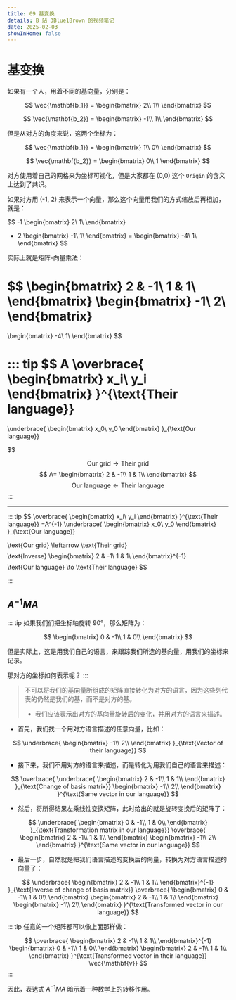 ```yaml
---
title: 09 基变换
details: B 站 3Blue1Brown 的视频笔记
date: 2025-02-03
showInHome: false
---
```


# 基变换

如果有一个人，用着不同的基向量，分别是：

$$
\vec{\mathbf{b_1}} =
\begin{bmatrix}
    2\\
    1\\
\end{bmatrix}
$$

$$
\vec{\mathbf{b_2}} =
\begin{bmatrix}
    -1\\
    1\\
\end{bmatrix}
$$

但是从对方的角度来说，这两个坐标为：

$$
\vec{\mathbf{b_1}} =
\begin{bmatrix}
    1\\
    0\\
\end{bmatrix}
$$

$$
\vec{\mathbf{b_2}} =
\begin{bmatrix}
    0\\
    1
\end{bmatrix}
$$

对方使用着自己的网格来为坐标可视化，但是大家都在 (0,0) 这个 `Origin` 的含义上达到了共识。

如果对方用 (-1, 2) 来表示一个向量，那么这个向量用我们的方式缩放后再相加，就是：

$$
-1
\begin{bmatrix}
    2\\
    1\\
\end{bmatrix}
+ 2
\begin{bmatrix}
    -1\\
    1\\
\end{bmatrix}
=
\begin{bmatrix}
    -4\\
    1\\
\end{bmatrix}
$$

实际上就是矩阵-向量乘法：

$$
\begin{bmatrix}
    2 & -1\\
    1 & 1\\
\end{bmatrix}
\begin{bmatrix}
    -1\\
    2\\
\end{bmatrix}
=
\begin{bmatrix}
    -4\\
    1\\
\end{bmatrix}
$$

::: tip
$$
A
\overbrace{
    \begin{bmatrix}
        x_i\\
        y_i
    \end{bmatrix}
}^{\text{Their language}}
=
\underbrace{
    \begin{bmatrix}
        x_0\\
        y_0
    \end{bmatrix}
}_{\text{Our language}}

$$

$$
\text{Our grid} \to \text{Their grid}
$$
$$
A=
\begin{bmatrix}
    2 & -1\\
    1 & 1\\
\end{bmatrix}
$$
$$
\text{Our language} \leftarrow \text{Their language}
$$
:::

---

::: tip
$$
\overbrace{
    \begin{bmatrix}
        x_i\\
        y_i
    \end{bmatrix}
}^{\text{Their language}}
=A^{-1}
\underbrace{
    \begin{bmatrix}
        x_0\\
        y_0
    \end{bmatrix}
}_{\text{Our language}}

$$
$$
\text{Our grid} \leftarrow \text{Their grid}
$$
$$
\text{Inverse}
\begin{bmatrix}
    2 & -1\\
    1 & 1\\
\end{bmatrix}^{-1}
$$
$$
\text{Our language} \to \text{Their language}
$$

:::

## $A^{-1}MA$

::: tip
如果我们们把坐标轴旋转 90°，那么矩阵为：

$$
\begin{bmatrix}
    0 & -1\\
    1 & 0\\
\end{bmatrix}
$$

但是实际上，这是用我们自己的语言，来跟踪我们所选的基向量，用我们的坐标来记录。

那对方的坐标如何表示呢？
:::

> 不可以将我们的基向量所组成的矩阵直接转化为对方的语言，因为这些列代表的仍然是我们的基，而不是对方的基。
>
> - 我们应该表示出对方的基向量旋转后的变化，并用对方的语言来描述。

- 首先，我们找一个用对方语言描述的任意向量，比如：

$$
\underbrace{
    \begin{bmatrix}
        -1\\
        2\\
    \end{bmatrix}
}_{\text{Vector of their language}}
$$

- 接下来，我们不用对方的语言来描述，而是转化为用我们自己的语言来描述：

$$
\overbrace{
    \underbrace{
        \begin{bmatrix}
            2 & -1\\
            1 & 1\\
        \end{bmatrix}
    }_{\text{Change of basis matrix}}
    \begin{bmatrix}
        -1\\
        2\\
    \end{bmatrix}
}^{\text{Same vector in our language}}
$$

- 然后，将所得结果左乘线性变换矩阵，此时给出的就是旋转变换后的矩阵了：

$$
\underbrace{
    \begin{bmatrix}
        0 & -1\\
        1 & 0\\
    \end{bmatrix}
}_{\text{Transformation matrix in our language}}
\overbrace{
    \begin{bmatrix}
        2 & -1\\
        1 & 1\\
    \end{bmatrix}
    \begin{bmatrix}
        -1\\
        2\\
    \end{bmatrix}
}^{\text{Same vector in our language}}
$$

- 最后一步，自然就是把我们语言描述的变换后的向量，转换为对方语言描述的向量了：

$$
\underbrace{
    \begin{bmatrix}
        2 & -1\\
        1 & 1\\
    \end{bmatrix}^{-1}
}_{\text{Inverse of change of basis matrix}}
\overbrace{
    \begin{bmatrix}
        0 & -1\\
        1 & 0\\
    \end{bmatrix}
    \begin{bmatrix}
        2 & -1\\
        1 & 1\\
    \end{bmatrix}
    \begin{bmatrix}
        -1\\
        2\\
    \end{bmatrix}
}^{\text{Transformed vector in our language}}
$$

::: tip
任意的一个矩阵都可以像上面那样做：

$$
\overbrace{
    \begin{bmatrix}
        2 & -1\\
        1 & 1\\
    \end{bmatrix}^{-1}
    \begin{bmatrix}
        0 & -1\\
        1 & 0\\
    \end{bmatrix}
    \begin{bmatrix}
        2 & -1\\
        1 & 1\\
    \end{bmatrix}
}^{\text{Transformed vector in their language}}
\vec{\mathbf{v}}
$$
:::

因此，表达式 $A^{-1}MA$ 暗示着一种数学上的转移作用。
